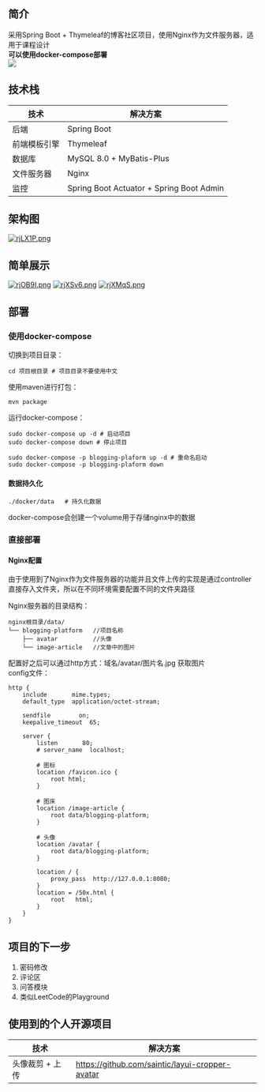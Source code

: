 ## 简介
采用Spring Boot + Thymeleaf的博客社区项目，使用Nginx作为文件服务器，适用于课程设计  
**可以使用docker-compose部署**  
![](https://ss0.bdstatic.com/70cFuHSh_Q1YnxGkpoWK1HF6hhy/it/u=2818960303,1643407693&fm=26&gp=0.jpg)
## 技术栈

技术 | 解决方案
---|---
后端 | Spring Boot
前端模板引擎 | Thymeleaf
数据库 | MySQL 8.0 + MyBatis-Plus
文件服务器 | Nginx
监控 | Spring Boot Actuator + Spring Boot Admin

## 架构图
[![rjLX1P.png](https://s3.ax1x.com/2020/12/31/rjLX1P.png)](https://imgchr.com/i/rjLX1P)

## 简单展示
[![rjOB9I.png](https://s3.ax1x.com/2020/12/31/rjOB9I.png)](https://imgchr.com/i/rjOB9I)
[![rjXSv6.png](https://s3.ax1x.com/2020/12/31/rjXSv6.png)](https://imgchr.com/i/rjXSv6)
[![rjXMqS.png](https://s3.ax1x.com/2020/12/31/rjXMqS.png)](https://imgchr.com/i/rjXMqS)

## 部署
### 使用docker-compose
切换到项目目录：
```shell script
cd 项目根目录 # 项目目录不要使用中文
```
使用maven进行打包：
```shell script
mvn package
```
运行docker-compose：
```shell script
sudo docker-compose up -d # 启动项目
sudo docker-compose down # 停止项目

sudo docker-compose -p blogging-plaform up -d # 重命名启动
sudo docker-compose -p blogging-plaform down
```
#### 数据持久化
```
./docker/data   # 持久化数据
```
docker-compose会创建一个volume用于存储nginx中的数据

### 直接部署
#### Nginx配置
由于使用到了Nginx作为文件服务器的功能并且文件上传的实现是通过controller直接存入文件夹，所以在不同环境需要配置不同的文件夹路径  

Nginx服务器的目录结构：
```
nginx根目录/data/
└── blogging-platform   //项目名称
    ├── avatar          //头像
    └── image-article   //文章中的图片
```
配置好之后可以通过http方式：域名/avatar/图片名.jpg 获取图片  
config文件：
```
http {
    include       mime.types;
    default_type  application/octet-stream;

    sendfile        on;
    keepalive_timeout  65;

    server {
        listen       80;
        # server_name  localhost;

        # 图标
        location /favicon.ico {  
            root html;  
        }

        # 图床
		location /image-article {
            root data/blogging-platform;
		}

        # 头像
        location /avatar {
            root data/blogging-platform;
        }

        location / {
            proxy_pass  http://127.0.0.1:8080;
        }
        location = /50x.html {
            root   html;
        }
    }
}
```

## 项目的下一步
1. 密码修改
2. 评论区
3. 问答模块
4. 类似LeetCode的Playground

## 使用到的个人开源项目

技术 | 解决方案
---|---
头像裁剪 + 上传 | https://github.com/saintic/layui-cropper-avatar
